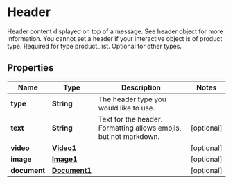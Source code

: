 

# Header

Header content displayed on top of a message. See header object for more information. You cannot set a header if your interactive object is of product type. Required for type product_list. Optional for other types.

## Properties

| Name | Type | Description | Notes |
|------------ | ------------- | ------------- | -------------|
|**type** | **String** | The header type you would like to use. |  |
|**text** | **String** | Text for the header. Formatting allows emojis, but not markdown. |  [optional] |
|**video** | [**Video1**](Video1.md) |  |  [optional] |
|**image** | [**Image1**](Image1.md) |  |  [optional] |
|**document** | [**Document1**](Document1.md) |  |  [optional] |



